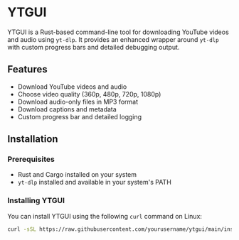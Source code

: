 # YTGUI

YTGUI is a Rust-based command-line tool for downloading YouTube videos and audio using `yt-dlp`. It provides an enhanced wrapper around `yt-dlp` with custom progress bars and detailed debugging output.

## Features

- Download YouTube videos and audio
- Choose video quality (360p, 480p, 720p, 1080p)
- Download audio-only files in MP3 format
- Download captions and metadata
- Custom progress bar and detailed logging

## Installation

### Prerequisites

- Rust and Cargo installed on your system
- `yt-dlp` installed and available in your system's PATH

### Installing YTGUI

You can install YTGUI using the following `curl` command on Linux:

```sh
curl -sSL https://raw.githubusercontent.com/yourusername/ytgui/main/install.sh | sudo bash
